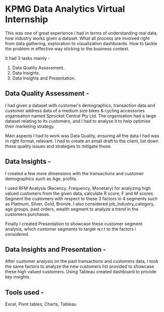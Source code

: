 
# KPMG Data Analytics Virtual Internship

This was one of great experience i had in terms of understanding real data, how industry works given a dataset. What all process are involved right from data gathering, exploration to visualization dashboards. How to tackle the problem in effective way sticking to the business context.

It had 3 tasks mainly - 
1) Data Quality Assessment.
2) Data Insights.
3) Data Insights and Presentation.

## Data Quality Assessment -
I had given a dataset with customer's demographics, transaction data and customer address data of a medium size bikes & cycling accessories organisation named Sprocket Central Pty Ltd. The organisation had a large dataset relating to its customers, and I had to analyse it to help optimise their marketing strategy. 

Main aspects I had to work was Data Quality, ensuring all the data I had was in right format, relevant. I had to create an email draft to the client, list down these quality issues and strategies to mitigate those.

## Data Insights -
I created a few more dimensions with the transactions and customer demographics such as Age, profits.

I used RFM Analysis (Recency, Frequency, Monetary) for analyzing high valued customers from the given data, calculate R score, F and M scores. Segment the customers with respect to these 3 factors in 4 segments such as Platinum, Silver, Gold, Bronze. I also considered job_industry_category, age groups, past orders, wealth segment to analyze a trend in the customers purchases.

Finally I created Presentation to showcase these customer segment analysis, which customer segments to target w.r.t to the factors i considered.


## Data Insights and Presentation -
After customer analysis on the past transactions and customers data, I took the same factors to analyze the new customers list provided to showcase these high valued customers. Using Tableau created dashboard to provide key insights.

## Tools used -

Excel, Pivot tables, Charts, Tableau
